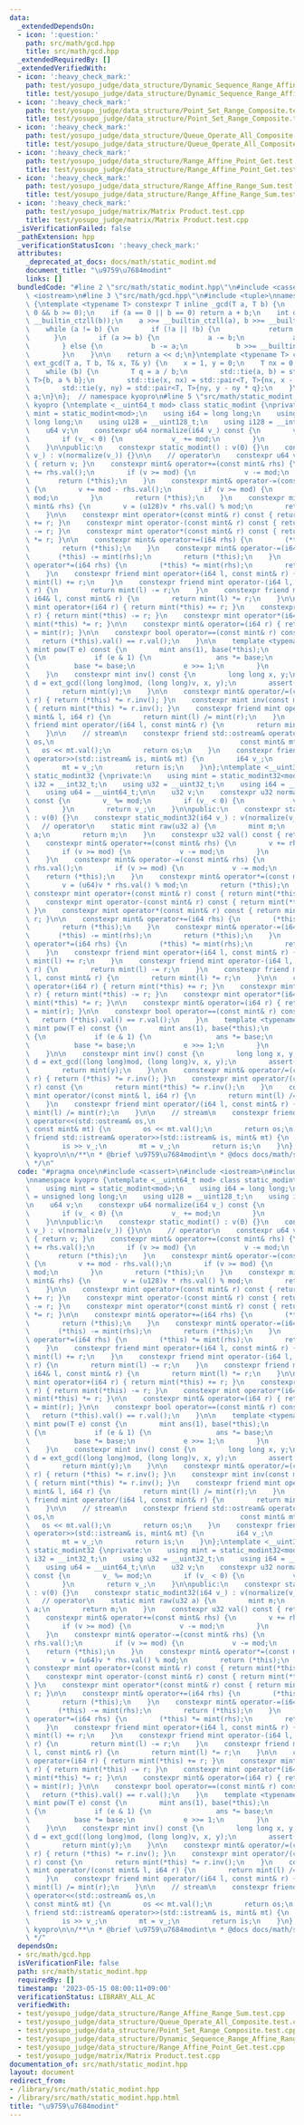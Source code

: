 ```yaml
---
data:
  _extendedDependsOn:
  - icon: ':question:'
    path: src/math/gcd.hpp
    title: src/math/gcd.hpp
  _extendedRequiredBy: []
  _extendedVerifiedWith:
  - icon: ':heavy_check_mark:'
    path: test/yosupo_judge/data_structure/Dynamic_Sequence_Range_Affine_Range_Sum.test.cpp
    title: test/yosupo_judge/data_structure/Dynamic_Sequence_Range_Affine_Range_Sum.test.cpp
  - icon: ':heavy_check_mark:'
    path: test/yosupo_judge/data_structure/Point_Set_Range_Composite.test.cpp
    title: test/yosupo_judge/data_structure/Point_Set_Range_Composite.test.cpp
  - icon: ':heavy_check_mark:'
    path: test/yosupo_judge/data_structure/Queue_Operate_All_Composite.test.cpp
    title: test/yosupo_judge/data_structure/Queue_Operate_All_Composite.test.cpp
  - icon: ':heavy_check_mark:'
    path: test/yosupo_judge/data_structure/Range_Affine_Point_Get.test.cpp
    title: test/yosupo_judge/data_structure/Range_Affine_Point_Get.test.cpp
  - icon: ':heavy_check_mark:'
    path: test/yosupo_judge/data_structure/Range_Affine_Range_Sum.test.cpp
    title: test/yosupo_judge/data_structure/Range_Affine_Range_Sum.test.cpp
  - icon: ':heavy_check_mark:'
    path: test/yosupo_judge/matrix/Matrix Product.test.cpp
    title: test/yosupo_judge/matrix/Matrix Product.test.cpp
  _isVerificationFailed: false
  _pathExtension: hpp
  _verificationStatusIcon: ':heavy_check_mark:'
  attributes:
    _deprecated_at_docs: docs/math/static_modint.md
    document_title: "\u9759\u7684modint"
    links: []
  bundledCode: "#line 2 \"src/math/static_modint.hpp\"\n#include <cassert>\n#include\
    \ <iostream>\n#line 3 \"src/math/gcd.hpp\"\n#include <tuple>\nnamespace kyopro\
    \ {\ntemplate <typename T> constexpr T inline _gcd(T a, T b) {\n    assert(a >=\
    \ 0 && b >= 0);\n    if (a == 0 || b == 0) return a + b;\n    int d = std::min<T>(__builtin_ctzll(a),\
    \ __builtin_ctzll(b));\n    a >>= __builtin_ctzll(a), b >>= __builtin_ctzll(b);\n\
    \    while (a != b) {\n        if (!a || !b) {\n            return a + b;\n  \
    \      }\n        if (a >= b) {\n            a -= b;\n            a >>= __builtin_ctzll(a);\n\
    \        } else {\n            b -= a;\n            b >>= __builtin_ctzll(b);\n\
    \        }\n    }\n\n    return a << d;\n}\ntemplate <typename T> constexpr T\
    \ ext_gcd(T a, T b, T& x, T& y) {\n    x = 1, y = 0;\n    T nx = 0, ny = 1;\n\
    \    while (b) {\n        T q = a / b;\n        std::tie(a, b) = std::pair<T,\
    \ T>{b, a % b};\n        std::tie(x, nx) = std::pair<T, T>{nx, x - nx * q};\n\
    \        std::tie(y, ny) = std::pair<T, T>{ny, y - ny * q};\n    }\n    return\
    \ a;\n}\n};  // namespace kyopro\n#line 5 \"src/math/static_modint.hpp\"\nnamespace\
    \ kyopro {\ntemplate <__uint64_t mod> class static_modint {\nprivate:\n    using\
    \ mint = static_modint<mod>;\n    using i64 = long long;\n    using u64 = unsigned\
    \ long long;\n    using u128 = __uint128_t;\n    using i128 = __int128_t;\n\n\
    \    u64 v;\n    constexpr u64 normalize(i64 v_) const {\n        v_ %= mod;\n\
    \        if (v_ < 0) {\n            v_ += mod;\n        }\n        return v_;\n\
    \    }\n\npublic:\n    constexpr static_modint() : v(0) {}\n    constexpr static_modint(i64\
    \ v_) : v(normalize(v_)) {}\n\n    // operator\n    constexpr u64 val() const\
    \ { return v; }\n    constexpr mint& operator+=(const mint& rhs) {\n        v\
    \ += rhs.val();\n        if (v >= mod) {\n            v -= mod;\n        }\n \
    \       return (*this);\n    }\n    constexpr mint& operator-=(const mint& rhs)\
    \ {\n        v += mod - rhs.val();\n        if (v >= mod) {\n            v -=\
    \ mod;\n        }\n        return (*this);\n    }\n    constexpr mint& operator*=(const\
    \ mint& rhs) {\n        v = (u128)v * rhs.val() % mod;\n        return (*this);\n\
    \    }\n\n    constexpr mint operator+(const mint& r) const { return mint(*this)\
    \ += r; }\n    constexpr mint operator-(const mint& r) const { return mint(*this)\
    \ -= r; }\n    constexpr mint operator*(const mint& r) const { return mint(*this)\
    \ *= r; }\n\n    constexpr mint& operator+=(i64 rhs) {\n        (*this) += mint(rhs);\n\
    \        return (*this);\n    }\n    constexpr mint& operator-=(i64 rhs) {\n \
    \       (*this) -= mint(rhs);\n        return (*this);\n    }\n    constexpr mint&\
    \ operator*=(i64 rhs) {\n        (*this) *= mint(rhs);\n        return (*this);\n\
    \    }\n    constexpr friend mint operator+(i64 l, const mint& r) {\n        return\
    \ mint(l) += r;\n    }\n    constexpr friend mint operator-(i64 l, const mint&\
    \ r) {\n        return mint(l) -= r;\n    }\n    constexpr friend mint operator*(const\
    \ i64& l, const mint& r) {\n        return mint(l) *= r;\n    }\n\n    constexpr\
    \ mint operator+(i64 r) { return mint(*this) += r; }\n    constexpr mint operator-(i64\
    \ r) { return mint(*this) -= r; }\n    constexpr mint operator*(i64 r) { return\
    \ mint(*this) *= r; }\n\n    constexpr mint& operator=(i64 r) { return (*this)\
    \ = mint(r); }\n\n    constexpr bool operator==(const mint& r) const {\n     \
    \   return (*this).val() == r.val();\n    }\n\n    template <typename T> constexpr\
    \ mint pow(T e) const {\n        mint ans(1), base(*this);\n        while (e)\
    \ {\n            if (e & 1) {\n                ans *= base;\n            }\n \
    \           base *= base;\n            e >>= 1;\n        }\n        return ans;\n\
    \    }\n    constexpr mint inv() const {\n        long long x, y;\n        auto\
    \ d = ext_gcd((long long)mod, (long long)v, x, y);\n        assert(d == 1);\n\
    \        return mint(y);\n    }\n\n    constexpr mint& operator/=(const mint&\
    \ r) { return (*this) *= r.inv(); }\n    constexpr mint inv(const mint& r) const\
    \ { return mint(*this) *= r.inv(); }\n    constexpr friend mint operator/(const\
    \ mint& l, i64 r) {\n        return mint(l) /= mint(r);\n    }\n    constexpr\
    \ friend mint operator/(i64 l, const mint& r) {\n        return mint(l) /= mint(r);\n\
    \    }\n\n    // stream\n    constexpr friend std::ostream& operator<<(std::ostream&\
    \ os,\n                                              const mint& mt) {\n     \
    \   os << mt.val();\n        return os;\n    }\n    constexpr friend std::istream&\
    \ operator>>(std::istream& is, mint& mt) {\n        i64 v_;\n        is >> v_;\n\
    \        mt = v_;\n        return is;\n    }\n};\ntemplate <__uint32_t mod> class\
    \ static_modint32 {\nprivate:\n    using mint = static_modint32<mod>;\n    using\
    \ i32 = __int32_t;\n    using u32 = __uint32_t;\n    using i64 = __int64_t;\n\
    \    using u64 = __uint64_t;\n\n    u32 v;\n    constexpr u32 normalize(i64 v_)\
    \ const {\n        v_ %= mod;\n        if (v_ < 0) {\n            v_ += mod;\n\
    \        }\n        return v_;\n    }\n\npublic:\n    constexpr static_modint32()\
    \ : v(0) {}\n    constexpr static_modint32(i64 v_) : v(normalize(v_)) {}\n\n \
    \   // operator\n    static mint raw(u32 a) {\n        mint m;\n        m.v =\
    \ a;\n        return m;\n    }\n    constexpr u32 val() const { return v; }\n\
    \    constexpr mint& operator+=(const mint& rhs) {\n        v += rhs.val();\n\
    \        if (v >= mod) {\n            v -= mod;\n        }\n        return (*this);\n\
    \    }\n    constexpr mint& operator-=(const mint& rhs) {\n        v += mod -\
    \ rhs.val();\n        if (v >= mod) {\n            v -= mod;\n        }\n    \
    \    return (*this);\n    }\n    constexpr mint& operator*=(const mint& rhs) {\n\
    \        v = (u64)v * rhs.val() % mod;\n        return (*this);\n    }\n\n   \
    \ constexpr mint operator+(const mint& r) const { return mint(*this) += r; }\n\
    \    constexpr mint operator-(const mint& r) const { return mint(*this) -= r;\
    \ }\n    constexpr mint operator*(const mint& r) const { return mint(*this) *=\
    \ r; }\n\n    constexpr mint& operator+=(i64 rhs) {\n        (*this) += mint(rhs);\n\
    \        return (*this);\n    }\n    constexpr mint& operator-=(i64 rhs) {\n \
    \       (*this) -= mint(rhs);\n        return (*this);\n    }\n    constexpr mint&\
    \ operator*=(i64 rhs) {\n        (*this) *= mint(rhs);\n        return (*this);\n\
    \    }\n    constexpr friend mint operator+(i64 l, const mint& r) {\n        return\
    \ mint(l) += r;\n    }\n    constexpr friend mint operator-(i64 l, const mint&\
    \ r) {\n        return mint(l) -= r;\n    }\n    constexpr friend mint operator*(i64\
    \ l, const mint& r) {\n        return mint(l) *= r;\n    }\n\n    constexpr mint\
    \ operator+(i64 r) { return mint(*this) += r; }\n    constexpr mint operator-(i64\
    \ r) { return mint(*this) -= r; }\n    constexpr mint operator*(i64 r) { return\
    \ mint(*this) *= r; }\n\n    constexpr mint& operator=(i64 r) { return (*this)\
    \ = mint(r); }\n\n    constexpr bool operator==(const mint& r) const {\n     \
    \   return (*this).val() == r.val();\n    }\n    template <typename T> constexpr\
    \ mint pow(T e) const {\n        mint ans(1), base(*this);\n        while (e)\
    \ {\n            if (e & 1) {\n                ans *= base;\n            }\n \
    \           base *= base;\n            e >>= 1;\n        }\n        return ans;\n\
    \    }\n\n    constexpr mint inv() const {\n        long long x, y;\n        auto\
    \ d = ext_gcd((long long)mod, (long long)v, x, y);\n        assert(d == 1);\n\
    \        return mint(y);\n    }\n\n    constexpr mint& operator/=(const mint&\
    \ r) { return (*this) *= r.inv(); }\n    constexpr mint operator/(const mint&\
    \ r) const {\n        return mint(*this) *= r.inv();\n    }\n    constexpr friend\
    \ mint operator/(const mint& l, i64 r) {\n        return mint(l) /= mint(r);\n\
    \    }\n    constexpr friend mint operator/(i64 l, const mint& r) {\n        return\
    \ mint(l) /= mint(r);\n    }\n\n    // stream\n    constexpr friend std::ostream&\
    \ operator<<(std::ostream& os,\n                                             \
    \ const mint& mt) {\n        os << mt.val();\n        return os;\n    }\n    constexpr\
    \ friend std::istream& operator>>(std::istream& is, mint& mt) {\n        i64 v_;\n\
    \        is >> v_;\n        mt = v_;\n        return is;\n    }\n};\n};  // namespace\
    \ kyopro\n\n/**\n * @brief \u9759\u7684modint\n * @docs docs/math/static_modint.md\n\
    \ */\n"
  code: "#pragma once\n#include <cassert>\n#include <iostream>\n#include \"../math/gcd.hpp\"\
    \nnamespace kyopro {\ntemplate <__uint64_t mod> class static_modint {\nprivate:\n\
    \    using mint = static_modint<mod>;\n    using i64 = long long;\n    using u64\
    \ = unsigned long long;\n    using u128 = __uint128_t;\n    using i128 = __int128_t;\n\
    \n    u64 v;\n    constexpr u64 normalize(i64 v_) const {\n        v_ %= mod;\n\
    \        if (v_ < 0) {\n            v_ += mod;\n        }\n        return v_;\n\
    \    }\n\npublic:\n    constexpr static_modint() : v(0) {}\n    constexpr static_modint(i64\
    \ v_) : v(normalize(v_)) {}\n\n    // operator\n    constexpr u64 val() const\
    \ { return v; }\n    constexpr mint& operator+=(const mint& rhs) {\n        v\
    \ += rhs.val();\n        if (v >= mod) {\n            v -= mod;\n        }\n \
    \       return (*this);\n    }\n    constexpr mint& operator-=(const mint& rhs)\
    \ {\n        v += mod - rhs.val();\n        if (v >= mod) {\n            v -=\
    \ mod;\n        }\n        return (*this);\n    }\n    constexpr mint& operator*=(const\
    \ mint& rhs) {\n        v = (u128)v * rhs.val() % mod;\n        return (*this);\n\
    \    }\n\n    constexpr mint operator+(const mint& r) const { return mint(*this)\
    \ += r; }\n    constexpr mint operator-(const mint& r) const { return mint(*this)\
    \ -= r; }\n    constexpr mint operator*(const mint& r) const { return mint(*this)\
    \ *= r; }\n\n    constexpr mint& operator+=(i64 rhs) {\n        (*this) += mint(rhs);\n\
    \        return (*this);\n    }\n    constexpr mint& operator-=(i64 rhs) {\n \
    \       (*this) -= mint(rhs);\n        return (*this);\n    }\n    constexpr mint&\
    \ operator*=(i64 rhs) {\n        (*this) *= mint(rhs);\n        return (*this);\n\
    \    }\n    constexpr friend mint operator+(i64 l, const mint& r) {\n        return\
    \ mint(l) += r;\n    }\n    constexpr friend mint operator-(i64 l, const mint&\
    \ r) {\n        return mint(l) -= r;\n    }\n    constexpr friend mint operator*(const\
    \ i64& l, const mint& r) {\n        return mint(l) *= r;\n    }\n\n    constexpr\
    \ mint operator+(i64 r) { return mint(*this) += r; }\n    constexpr mint operator-(i64\
    \ r) { return mint(*this) -= r; }\n    constexpr mint operator*(i64 r) { return\
    \ mint(*this) *= r; }\n\n    constexpr mint& operator=(i64 r) { return (*this)\
    \ = mint(r); }\n\n    constexpr bool operator==(const mint& r) const {\n     \
    \   return (*this).val() == r.val();\n    }\n\n    template <typename T> constexpr\
    \ mint pow(T e) const {\n        mint ans(1), base(*this);\n        while (e)\
    \ {\n            if (e & 1) {\n                ans *= base;\n            }\n \
    \           base *= base;\n            e >>= 1;\n        }\n        return ans;\n\
    \    }\n    constexpr mint inv() const {\n        long long x, y;\n        auto\
    \ d = ext_gcd((long long)mod, (long long)v, x, y);\n        assert(d == 1);\n\
    \        return mint(y);\n    }\n\n    constexpr mint& operator/=(const mint&\
    \ r) { return (*this) *= r.inv(); }\n    constexpr mint inv(const mint& r) const\
    \ { return mint(*this) *= r.inv(); }\n    constexpr friend mint operator/(const\
    \ mint& l, i64 r) {\n        return mint(l) /= mint(r);\n    }\n    constexpr\
    \ friend mint operator/(i64 l, const mint& r) {\n        return mint(l) /= mint(r);\n\
    \    }\n\n    // stream\n    constexpr friend std::ostream& operator<<(std::ostream&\
    \ os,\n                                              const mint& mt) {\n     \
    \   os << mt.val();\n        return os;\n    }\n    constexpr friend std::istream&\
    \ operator>>(std::istream& is, mint& mt) {\n        i64 v_;\n        is >> v_;\n\
    \        mt = v_;\n        return is;\n    }\n};\ntemplate <__uint32_t mod> class\
    \ static_modint32 {\nprivate:\n    using mint = static_modint32<mod>;\n    using\
    \ i32 = __int32_t;\n    using u32 = __uint32_t;\n    using i64 = __int64_t;\n\
    \    using u64 = __uint64_t;\n\n    u32 v;\n    constexpr u32 normalize(i64 v_)\
    \ const {\n        v_ %= mod;\n        if (v_ < 0) {\n            v_ += mod;\n\
    \        }\n        return v_;\n    }\n\npublic:\n    constexpr static_modint32()\
    \ : v(0) {}\n    constexpr static_modint32(i64 v_) : v(normalize(v_)) {}\n\n \
    \   // operator\n    static mint raw(u32 a) {\n        mint m;\n        m.v =\
    \ a;\n        return m;\n    }\n    constexpr u32 val() const { return v; }\n\
    \    constexpr mint& operator+=(const mint& rhs) {\n        v += rhs.val();\n\
    \        if (v >= mod) {\n            v -= mod;\n        }\n        return (*this);\n\
    \    }\n    constexpr mint& operator-=(const mint& rhs) {\n        v += mod -\
    \ rhs.val();\n        if (v >= mod) {\n            v -= mod;\n        }\n    \
    \    return (*this);\n    }\n    constexpr mint& operator*=(const mint& rhs) {\n\
    \        v = (u64)v * rhs.val() % mod;\n        return (*this);\n    }\n\n   \
    \ constexpr mint operator+(const mint& r) const { return mint(*this) += r; }\n\
    \    constexpr mint operator-(const mint& r) const { return mint(*this) -= r;\
    \ }\n    constexpr mint operator*(const mint& r) const { return mint(*this) *=\
    \ r; }\n\n    constexpr mint& operator+=(i64 rhs) {\n        (*this) += mint(rhs);\n\
    \        return (*this);\n    }\n    constexpr mint& operator-=(i64 rhs) {\n \
    \       (*this) -= mint(rhs);\n        return (*this);\n    }\n    constexpr mint&\
    \ operator*=(i64 rhs) {\n        (*this) *= mint(rhs);\n        return (*this);\n\
    \    }\n    constexpr friend mint operator+(i64 l, const mint& r) {\n        return\
    \ mint(l) += r;\n    }\n    constexpr friend mint operator-(i64 l, const mint&\
    \ r) {\n        return mint(l) -= r;\n    }\n    constexpr friend mint operator*(i64\
    \ l, const mint& r) {\n        return mint(l) *= r;\n    }\n\n    constexpr mint\
    \ operator+(i64 r) { return mint(*this) += r; }\n    constexpr mint operator-(i64\
    \ r) { return mint(*this) -= r; }\n    constexpr mint operator*(i64 r) { return\
    \ mint(*this) *= r; }\n\n    constexpr mint& operator=(i64 r) { return (*this)\
    \ = mint(r); }\n\n    constexpr bool operator==(const mint& r) const {\n     \
    \   return (*this).val() == r.val();\n    }\n    template <typename T> constexpr\
    \ mint pow(T e) const {\n        mint ans(1), base(*this);\n        while (e)\
    \ {\n            if (e & 1) {\n                ans *= base;\n            }\n \
    \           base *= base;\n            e >>= 1;\n        }\n        return ans;\n\
    \    }\n\n    constexpr mint inv() const {\n        long long x, y;\n        auto\
    \ d = ext_gcd((long long)mod, (long long)v, x, y);\n        assert(d == 1);\n\
    \        return mint(y);\n    }\n\n    constexpr mint& operator/=(const mint&\
    \ r) { return (*this) *= r.inv(); }\n    constexpr mint operator/(const mint&\
    \ r) const {\n        return mint(*this) *= r.inv();\n    }\n    constexpr friend\
    \ mint operator/(const mint& l, i64 r) {\n        return mint(l) /= mint(r);\n\
    \    }\n    constexpr friend mint operator/(i64 l, const mint& r) {\n        return\
    \ mint(l) /= mint(r);\n    }\n\n    // stream\n    constexpr friend std::ostream&\
    \ operator<<(std::ostream& os,\n                                             \
    \ const mint& mt) {\n        os << mt.val();\n        return os;\n    }\n    constexpr\
    \ friend std::istream& operator>>(std::istream& is, mint& mt) {\n        i64 v_;\n\
    \        is >> v_;\n        mt = v_;\n        return is;\n    }\n};\n};  // namespace\
    \ kyopro\n\n/**\n * @brief \u9759\u7684modint\n * @docs docs/math/static_modint.md\n\
    \ */"
  dependsOn:
  - src/math/gcd.hpp
  isVerificationFile: false
  path: src/math/static_modint.hpp
  requiredBy: []
  timestamp: '2023-05-15 08:00:11+09:00'
  verificationStatus: LIBRARY_ALL_AC
  verifiedWith:
  - test/yosupo_judge/data_structure/Range_Affine_Range_Sum.test.cpp
  - test/yosupo_judge/data_structure/Queue_Operate_All_Composite.test.cpp
  - test/yosupo_judge/data_structure/Point_Set_Range_Composite.test.cpp
  - test/yosupo_judge/data_structure/Dynamic_Sequence_Range_Affine_Range_Sum.test.cpp
  - test/yosupo_judge/data_structure/Range_Affine_Point_Get.test.cpp
  - test/yosupo_judge/matrix/Matrix Product.test.cpp
documentation_of: src/math/static_modint.hpp
layout: document
redirect_from:
- /library/src/math/static_modint.hpp
- /library/src/math/static_modint.hpp.html
title: "\u9759\u7684modint"
---
```

